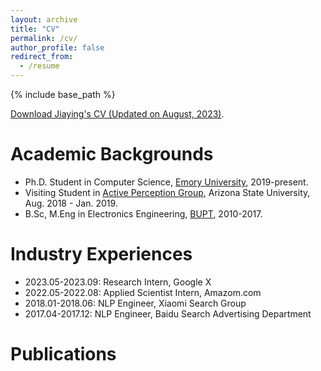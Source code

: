 ```yaml
---
layout: archive
title: "CV"
permalink: /cv/
author_profile: false
redirect_from:
  - /resume
---
```


{% include base_path %}

[Download Jiaying's CV (Updated on August, 2023)](/files/CV_JiayingLu.pdf).


Academic Backgrounds
======
* Ph.D. Student in Computer Science, [Emory University](https://www.cs.emory.edu/home/), 2019-present.
* Visiting Student in [Active Perception Group](https://yezhouyang.engineering.asu.edu/research-group/), Arizona State University, Aug. 2018 - Jan. 2019.
* B.Sc, M.Eng in Electronics Engineering, [BUPT](https://english.bupt.edu.cn/), 2010-2017.


Industry Experiences
======
* 2023.05-2023.09: Research Intern, Google X
* 2022.05-2022.08: Applied Scientist Intern, Amazom.com
* 2018.01-2018.06: NLP Engineer, Xiaomi Search Group
* 2017.04-2017.12: NLP Engineer, Baidu Search Advertising Department


Publications
======
<!-- Mantained by BibBase -->
<script src="https://bibbase.org/show?bib=https%3A%2F%2Fraw.githubusercontent.com%2Flujiaying%2Flujiaying.github.io%2Fmaster%2Ffiles%2Fmypubs.bib&theme=side&commas=false&fullnames=1&jsonp=1"></script>
